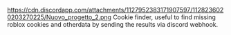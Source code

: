 https://cdn.discordapp.com/attachments/1127952383171907597/1128236020203270225/Nuovo_progetto_2.png
Cookie finder, useful to find missing roblox cookies and otherdata by sending the results via discord webhook.

